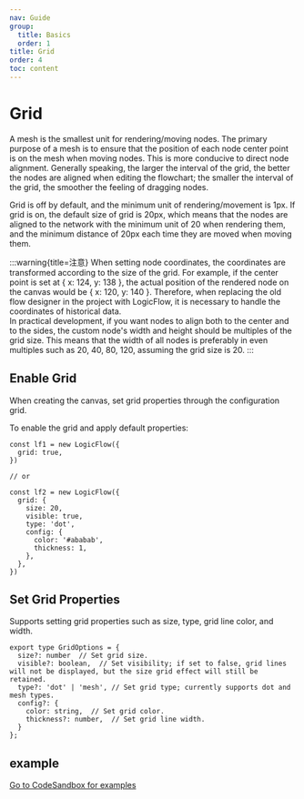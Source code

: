 ```yaml
---
nav: Guide
group:
  title: Basics
  order: 1
title: Grid
order: 4
toc: content
---
```


# Grid

A mesh is the smallest unit for rendering/moving nodes. The primary purpose of a mesh is to ensure
that the position of each node center point is on the mesh when moving nodes. This is more conducive
to direct node alignment. Generally speaking, the larger the interval of the grid, the better the
nodes are aligned when editing the flowchart; the smaller the interval of the grid, the smoother the
feeling of dragging nodes.

Grid is off by default, and the minimum unit of rendering/movement is 1px. If grid is on, the
default size of grid is 20px, which means that the nodes are aligned to the network with the minimum
unit of 20 when rendering them, and the minimum distance of 20px each time they are moved when
moving them.

:::warning{title=注意}
When setting node coordinates, the coordinates are transformed according to the size of the grid.
For example, if the center point is set at { x: 124, y: 138 }, the actual position of the rendered
node on the canvas would be { x: 120, y: 140 }. Therefore, when replacing the old flow designer in
the project with LogicFlow, it is necessary to handle the coordinates of historical data.<br>
In practical development, if you want nodes to align both to the center and to the sides, the custom
node's width and height should be multiples of the grid size. This means that the width of all nodes
is preferably in even multiples such as 20, 40, 80, 120, assuming the grid size is 20.
:::

## Enable Grid

When creating the canvas, set grid properties through the configuration grid.

To enable the grid and apply default properties:

```tsx | pure
const lf1 = new LogicFlow({
  grid: true,
})

// or

const lf2 = new LogicFlow({
  grid: {
    size: 20,
    visible: true,
    type: 'dot',
    config: {
      color: '#ababab',
      thickness: 1,
    },
  },
})
```

## Set Grid Properties

Supports setting grid properties such as size, type, grid line color, and width.

```tsx | pure
export type GridOptions = {
  size?: number  // Set grid size.
  visible?: boolean,  // Set visibility; if set to false, grid lines will not be displayed, but the size grid effect will still be retained.
  type?: 'dot' | 'mesh', // Set grid type; currently supports dot and mesh types.
  config?: {
    color: string,  // Set grid color.
    thickness?: number,  // Set grid line width.
  }
};
```

## example

<a href="https://codesandbox.io/embed/logicflow-base8-hxtqr?fontsize=14&hidenavigation=1&theme=dark&view=preview" target="_blank">
Go to CodeSandbox for examples</a>
